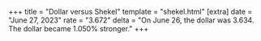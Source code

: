 +++
title = "Dollar versus Shekel"
template = "shekel.html"
[extra]
date = "June 27, 2023"
rate = "3.672"
delta = "On June 26, the dollar was 3.634. The dollar became 1.050% stronger."
+++
